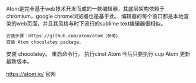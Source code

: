 
  
  Atom是完全基于web技术开发而成的一款编辑器，其底层架构依赖于chromium，google chrome浏览器也是基于此。
  编辑器的每个窗口都是本地渲染的web页面，并且其风格与时下流行的sublime text编辑器很相似。
  
    安装步骤：https://github.com/atom/atom（参考）
    安装 Atom chocolatey package.

安装 chocolatey。
重启命令行。
执行cinst Atom
今后只要执行 cup Atom 更新最新版本。


https://atom.io/ 官网
